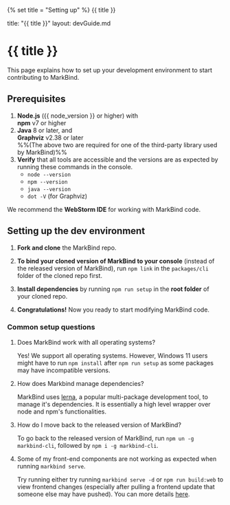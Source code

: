 {% set title = "Setting up" %}
<span id="title" class="d-none">{{ title }}</span>

<frontmatter>
  title: "{{ title }}"
  layout: devGuide.md
</frontmatter>

# {{ title }}

<div class="lead">

This page explains how to set up your development environment to start
contributing to MarkBind.

</div>

## Prerequisites

1. **Node.js** ({{ node_version }} or higher) with<br> **npm** v7 or higher
1. **Java** 8 or later, and<br> **Graphviz** v2.38 or later<br> %%(The above two
   are required for one of the third-party library used by MarkBind)%%
1. **Verify** that all tools are accessible and the versions are as expected by
   running these commands in the console.
   - `node --version`
   - `npm --version`
   - `java --version`
   - `dot -V` (for Graphviz)

<box type="tip" seamless>

We recommend the **WebStorm IDE** for working with MarkBind code. </box>

## Setting up the dev environment

1. **Fork and clone** the MarkBind repo.
1. **To bind your cloned version of MarkBind to your console** (instead of the
   released version of MarkBind), run `npm link` in the `packages/cli` folder of
   the cloned repo first.
1. **Install dependencies** by running
   <popover content="Under the hood, this calls `npm ci` and `lerna bootstrap`">`npm run setup`</popover>
   in the **root folder** of your cloned repo.

1. **Congratulations!** Now you ready to start modifying MarkBind code.

### Common setup questions

1. Does MarkBind work with all operating systems?

   Yes! We support all operating systems. However, Windows 11 users might have
   to run `npm install` after `npm run setup` as some packages may have
   incompatible versions.

1. How does Markbind manage dependencies?

   MarkBind uses [lerna](https://github.com/lerna/lerna), a popular
   multi-package development tool, to manage it's dependencies. It is
   essentially a high level wrapper over node and npm's functionalities.

1. How do I move back to the released version of MarkBind?

   To go back to the released version of MarkBind, run
   `npm un -g markbind-cli`, followed by `npm i -g markbind-cli`.

1. Some of my front-end components are not working as expected when running `markbind serve`.

   Try running either try running `markbind serve -d` or `npm run build:web` to view frontend changes (especially after pulling a frontend update that someone else may have pushed). You can more details [here](workflow.md#editing-frontend-features).

